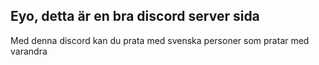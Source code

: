 ## Eyo, detta är en bra discord server sida

Med denna discord kan du prata med svenska personer som pratar med varandra

